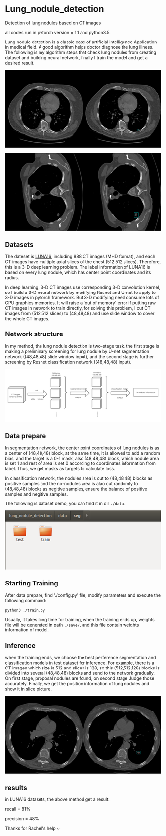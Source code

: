 # Lung_nodule_detection
Detection of lung nodules based on CT images 

all codes run in pytorch version = 1.1 and python3.5

Lung nodule detection is a classic case of artificial intelligence Application in medical field. A good algorithm helps doctor diagnose the lung illness. The following is my algorithm steps that check lung nodules from creating dataset and building neural network, finally I train the model and get a desired result.

![](readimg/img2.jpg)

![](readimg/img3.jpg)

## Datasets
The dateset is [LUNA16](http://academictorrents.com/collection/luna-lung-nodule-analysis-16---isbi-2016-challenge), including 888 CT images (MHD format), and each CT images have multiple axial slices of the chest (512 512 slices). Therefore, this is a 3-D deep learning problem. The label information of LUNA16 is based on every lung nodule, which has center point coordinates and its radius.

In deep learning, 3-D CT images use corresponding 3-D convolution kernel, so I build a 3-D neural network by modifying Resnet and U-net to apply to 3-D images in pytorch framework. But 3-D modifying need consume lots of GPU graphics memories. It will raise a 'out of memory' error if putting raw CT images in network to train directly, for solving this problem, I cut CT images from (512 512 slices) to (48,48,48) and use slide window to cover the whole CT images.

## Network structure
In my method, the lung nodule detection is two-stage task, the first stage is making a preliminary screening for lung nodule by U-net segmentation network ((48,48,48) slide window input), and the second stage is further screening by Resnet classification network ((48,48,48) input).

![](readimg/img1.jpg)

## Data prepare
In segmentation network, the center point coordinates of lung nodules is as a center of (48,48,48) block, at the same time, it is allowed to add a random bias, and the target is a 0-1 mask, also (48,48,48) block, which nodule area is set 1 and rest of area is set 0  according to coordinates information from label. Thus, we get masks as targets to calculate loss.

In classification network, the nodules area is cut to (48,48,48) blocks as positive samples and the no-nodules area is alao cut randomly to (48,48,48) blocks as negitive samples, ensure the balance of positive samples and negitive samples.

The following is dataset demo, you can find it in dir `./data`.

 ![](readimg/img5.jpg)
 
 ## Starting Training
 After data prepare, find './config.py' file, modify parameters and execute the following command:
 ``` bash
python3 ./train.py
```
Usually, it takes long time for training, when the training ends up, weights file will be generated in path `./save/`, and this file contain weights information of model.

## Inference
when the training ends, we choose the best perference segmentation and classification models in test dataset for inference. For example, there is a CT images which size is 512 and slices is 128, so this (512,512,128) blocks is divided into several (48,48,48) blocks and send to the network gradually. On first stage, proposal nodules are found, on second stage Judge those accurately. Finally, we get the position information of lung nodules and show it in slice picture.

![](readimg/img4.jpg)

## results
in LUNA16 datasets, the above method get a result:

recall = 81% 

precision = 48%


Thanks for Rachel's help ~

